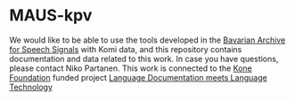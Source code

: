 # MAUS-kpv

We would like to be able to use the tools developed in the [Bavarian Archive for Speech Signals](http://www.bas.uni-muenchen.de/Bas/BasHomeeng.html) with Komi data, and this repository contains documentation and data related to this work. In case you have questions, please contact Niko Partanen. This work is connected to the [Kone Foundation](http://www.koneensaatio.fi/en/) funded project [Language Documentation meets Language Technology](https://langdoc.github.io/IKDP-2/)